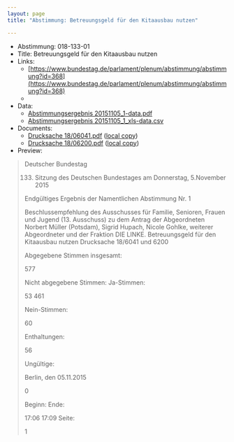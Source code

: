 ```yaml
---
layout: page
title: "Abstimmung: Betreuungsgeld für den Kitaausbau nutzen"

---
```


* Abstimmung: 018-133-01
* Title: Betreuungsgeld für den Kitaausbau nutzen
* Links: 
    * [https://www.bundestag.de/parlament/plenum/abstimmung/abstimmung?id=368](https://www.bundestag.de/parlament/plenum/abstimmung/abstimmung?id=368)
    * 
* Data: 
    * [Abstimmungsergebnis 20151105_1-data.pdf](/res/abstimmungsliste/20151105_1-data.pdf)
    * [Abstimmungsergebnis 20151105_1_xls-data.csv](/res/abstimmungsliste/analyses/20151105_1_xls-data.csv)
* Documents: 
    * [Drucksache 18/06041.pdf](http://dip21.bundestag.de/dip21/btd/18/060/1806041.pdf) ([local copy](/res/abstimmungsdaten/018-133-01/1806041.pdf))
    * [Drucksache 18/06200.pdf](http://dip21.bundestag.de/dip21/btd/18/062/1806200.pdf) ([local copy](/res/abstimmungsdaten/018-133-01/1806200.pdf))
* Preview: 
> Deutscher Bundestag
> 
> 133. Sitzung des Deutschen Bundestages
> am Donnerstag, 5.November 2015
> 
> Endgültiges Ergebnis der Namentlichen Abstimmung Nr. 1
> 
> Beschlussempfehlung des Ausschusses für Familie, Senioren, Frauen und Jugend (13.
> Ausschuss)
> zu dem Antrag der Abgeordneten Norbert Müller (Potsdam), Sigrid Hupach, Nicole Gohlke,
> weiterer Abgeordneter und der Fraktion DIE LINKE.
> Betreuungsgeld für den Kitaausbau nutzen
> Drucksache 18/6041 und 6200
> 
> Abgegebene Stimmen insgesamt:
> 
> 577
> 
> Nicht abgegebene Stimmen:
> Ja-Stimmen:
> 
> 53
> 461
> 
> Nein-Stimmen:
> 
> 60
> 
> Enthaltungen:
> 
> 56
> 
> Ungültige:
> 
> Berlin, den 05.11.2015
> 
> 0
> 
> Beginn:
> Ende:
> 
> 17:06
> 17:09
> Seite:
> 
> 1
> 
> 
